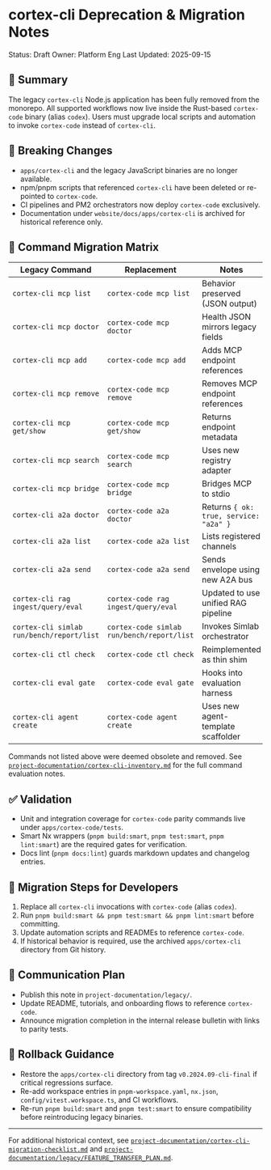 # cortex-cli Deprecation & Migration Notes

Status: Draft
Owner: Platform Eng
Last Updated: 2025-09-15

## 📌 Summary

The legacy `cortex-cli` Node.js application has been fully removed from the monorepo. All supported workflows now live inside the Rust-based `cortex-code` binary (alias `codex`). Users must upgrade local scripts and automation to invoke `cortex-code` instead of `cortex-cli`.

## 🚨 Breaking Changes

- `apps/cortex-cli` and the legacy JavaScript binaries are no longer available.
- npm/pnpm scripts that referenced `cortex-cli` have been deleted or re-pointed to `cortex-code`.
- CI pipelines and PM2 orchestrators now deploy `cortex-code` exclusively.
- Documentation under `website/docs/apps/cortex-cli` is archived for historical reference only.

## 🔄 Command Migration Matrix

| Legacy Command | Replacement | Notes |
| --- | --- | --- |
| `cortex-cli mcp list` | `cortex-code mcp list` | Behavior preserved (JSON output) |
| `cortex-cli mcp doctor` | `cortex-code mcp doctor` | Health JSON mirrors legacy fields |
| `cortex-cli mcp add` | `cortex-code mcp add` | Adds MCP endpoint references |
| `cortex-cli mcp remove` | `cortex-code mcp remove` | Removes MCP endpoint references |
| `cortex-cli mcp get/show` | `cortex-code mcp get/show` | Returns endpoint metadata |
| `cortex-cli mcp search` | `cortex-code mcp search` | Uses new registry adapter |
| `cortex-cli mcp bridge` | `cortex-code mcp bridge` | Bridges MCP to stdio |
| `cortex-cli a2a doctor` | `cortex-code a2a doctor` | Returns `{ ok: true, service: "a2a" }` |
| `cortex-cli a2a list` | `cortex-code a2a list` | Lists registered channels |
| `cortex-cli a2a send` | `cortex-code a2a send` | Sends envelope using new A2A bus |
| `cortex-cli rag ingest/query/eval` | `cortex-code rag ingest/query/eval` | Updated to use unified RAG pipeline |
| `cortex-cli simlab run/bench/report/list` | `cortex-code simlab run/bench/report/list` | Invokes Simlab orchestrator |
| `cortex-cli ctl check` | `cortex-code ctl check` | Reimplemented as thin shim |
| `cortex-cli eval gate` | `cortex-code eval gate` | Hooks into evaluation harness |
| `cortex-cli agent create` | `cortex-code agent create` | Uses new agent-template scaffolder |

Commands not listed above were deemed obsolete and removed. See [`project-documentation/cortex-cli-inventory.md`](../cortex-cli-inventory.md) for the full command evaluation notes.

## ✅ Validation

- Unit and integration coverage for `cortex-code` parity commands live under `apps/cortex-code/tests`.
- Smart Nx wrappers (`pnpm build:smart`, `pnpm test:smart`, `pnpm lint:smart`) are the required gates for verification.
- Docs lint (`pnpm docs:lint`) guards markdown updates and changelog entries.

## 🧭 Migration Steps for Developers

1. Replace all `cortex-cli` invocations with `cortex-code` (alias `codex`).
2. Run `pnpm build:smart && pnpm test:smart && pnpm lint:smart` before committing.
3. Update automation scripts and READMEs to reference `cortex-code`.
4. If historical behavior is required, use the archived `apps/cortex-cli` directory from Git history.

## 📣 Communication Plan

- Publish this note in `project-documentation/legacy/`.
- Update README, tutorials, and onboarding flows to reference `cortex-code`.
- Announce migration completion in the internal release bulletin with links to parity tests.

## 🔁 Rollback Guidance

- Restore the `apps/cortex-cli` directory from tag `v0.2024.09-cli-final` if critical regressions surface.
- Re-add workspace entries in `pnpm-workspace.yaml`, `nx.json`, `config/vitest.workspace.ts`, and CI workflows.
- Re-run `pnpm build:smart` and `pnpm test:smart` to ensure compatibility before reintroducing legacy binaries.

---

For additional historical context, see [`project-documentation/cortex-cli-migration-checklist.md`](../cortex-cli-migration-checklist.md) and [`project-documentation/legacy/FEATURE_TRANSFER_PLAN.md`](FEATURE_TRANSFER_PLAN.md).
